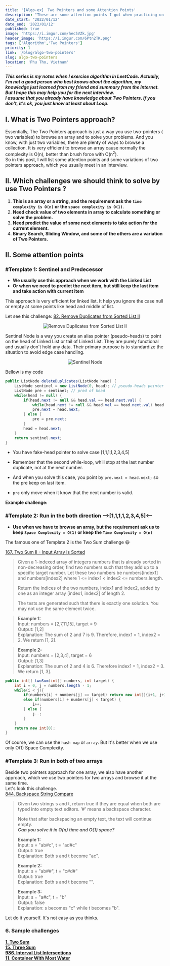 ```yaml
---
title: '[Algo-ex]　Two Pointers and some Attention Points'
description: "These are some attention points I got when practicing on leetcode. These can help you succeed in the first submit, and the Interviewer will like that."
date_start: "2022/01/12"
date_end: '2022/01/12'
published: true
image: 'https://i.imgur.com/hec5VZk.jpg'
header_image: 'https://i.imgur.com/6Ptn2TK.png'
tags: ['Algorithm','Two Pointers']
priority: 1
link: '/blog/algo-two-pointers'
slug: algo-two-pointers
location: 'Phu Tho, Vietnam'
---
```


_**This series is my notes when I exercise algorithm in LeetCode. Actually, I'm not a good person who best knows about the algorithm, my knowledge just learned from my friend and summary from the internet. But I hope this may help you for the next interview.  
I assume that you already have knowledge about Two Pointers. If you don't, it's ok, you just know at least about Loop.**_

## I. What is Two Pointers approach?

Essentially, The Two Pointers approach is just a way you use two-pointers ( two variables) to browse an array and to solve your problems. And you know, with just two variables, there are plenty of ways to browse a collection. It is very efficient to browse an array cause normally the complexity is O(n), better than brush force with O(n<sup>2</sup>).  
So in this post, I will list some attention points and some variations of two pointers approach, which you usually meet in an interview.

## II. Which challenges we should think to solve by use Two Pointers ?

1. **This is an array or a string, and the requirement ask the `time complexity is O(n)` or the `space complexity is O(1)`**.
2. **Need check value of two elements in array to calculate something or solve the problem.**
3. **Need predict the value of some next elements to take action for the current element.**
4. **Binary Search, Sliding Window, and some of the others are a variation of Two Pointers.**

## II. Some attention points

### #Template 1: Sentinel and Predecessor

* **We usually use this approach when we work with the Linked List**
* **Or when we need to predict the next item, but still keep the last item and take action with current item**

This approach is very efficient for linked list. It help you ignore the case null or empty at some points like head and middle of list.

Let see this challenge: [82. Remove Duplicates from Sorted List II][82]
<p align="center" width="100%">
    <img src="https://i.imgur.com/UuTA63k.png" alt="Remove Duplicates from Sorted List II"/>
</p>

Sentinel Node is a way you create an alias pointer (pseudo-heads) to point on the head of Linked List or tail of Linked List. They are purely functional and usually don't hold any data. Their primary purpose is to standardize the situation to avoid edge case handling.

<p align="center" width="100%">
    <img src="https://i.imgur.com/83lcRrs.png" alt="Sentinel Node"/>
</p>

Bellow is my code

```java
public ListNode deleteDuplicates(ListNode head) {
    ListNode sentinel = new ListNode(0, head); // pseudo-heads pointer
    ListNode pre = sentinel; // pred of head
    while(head != null) {
        if(head.next != null && head.val == head.next.val) {
            while(head.next != null && head.val == head.next.val) head = head.next;
            pre.next = head.next;
        } else {
            pre = pre.next;
        }
        head = head.next;
    }
    return sentinel.next;
}
```

* You have fake-head pointer to solve case [1,1,1,1,2,3,4,5]
* Remember that the second while-loop, whill stop at the last number duplicate, not at the next number.
* And when you solve this case, you point by `pre.next = head.next;` so the pre keep on last item.

* `pre` only move when it know that the next number is valid.

**Example challenge:**  

### #Template 2: Run in the both direction -->[1,1,1,1,2,3,4,5]<--

* **Use when we have to browse an array, but the requirement ask us to keep `Space Complexity = O(1)` or keep the `Time Complexity = O(n)`**

The famous one of Template 2 is the Two Sum challenge 😆

[167. Two Sum II - Input Array Is Sorted][167]

>Given a 1-indexed array of integers numbers that is already sorted in non-decreasing order, find two numbers such that they add up to a specific target number. Let these two numbers be numbers[index1] and numbers[index2] where 1 <= index1 < index2 <= numbers.length.
>
>Return the indices of the two numbers, index1 and index2, added by one as an integer array [index1, index2] of length 2.
>
>The tests are generated such that there is exactly one solution. You may not use the same element twice.

>**Example 1:**  
>Input: numbers = [2,7,11,15], target = 9  
Output: [1,2]  
Explanation: The sum of 2 and 7 is 9. Therefore, index1 = 1, index2 = 2. We return [1, 2].

>**Example 2:**   
>Input: numbers = [2,3,4], target = 6  
>Output: [1,3]  
>Explanation: The sum of 2 and 4 is 6. Therefore index1 = 1, index2 = 3. We return [1, 3].

```java
public int[] twoSum(int[] numbers, int target) {
    int i = 0, j = numbers.length - 1;
    while(i < j){
        if(numbers[i] + numbers[j] == target) return new int[]{i+1, j+1};
        else if(numbers[i] + numbers[j] < target) {
            i++;
        } else {
            j--;
        }
    }
    return new int[0];
}
```

Of course, we can use the `hash map` or `array`. But It's better when we use only O(1) Space Complexity.

### #Template 3: Run in both of two arrays

Beside two pointers approach for one array, we also have another approach, which we use two pointers for two arrays and browse it at the same time.  
Let's look this challenge.  
[844. Backspace String Compare][844]

>Given two strings s and t, return true if they are equal when both are typed into empty text editors. '#' means a backspace character.
>
>Note that after backspacing an empty text, the text will continue empty.  
>_**Can you solve it in O(n) time and O(1) space?**_  
>
>**Example 1:**  
>Input: s = "ab#c", t = "ad#c"  
>Output: true  
>Explanation: Both s and t become "ac".  
>
>**Example 2:**  
>Input: s = "ab##", t = "c#d#"  
>Output: true  
>Explanation: Both s and t become "".  
>
>**Example 3:**  
>Input: s = "a#c", t = "b"  
>Output: false  
>Explanation: s becomes "c" while t becomes "b".  

Let do it yourself. It's not easy as you thinks.

### 6. Sample challenges

[**1. Two Sum**][1]  
[**15. Three Sum**][15]  
[**986. Interval List Intersections**][986]  
[**11. Container With Most Water**][11]

[1]: https://leetcode.com/problems/two-sum/
[15]: https://leetcode.com/problems/3sum/
[82]: https://leetcode.com/problems/remove-duplicates-from-sorted-list-ii/
[167]: https://leetcode.com/problems/two-sum-ii-input-array-is-sorted/
[844]: https://leetcode.com/problems/backspace-string-compare/
[986]: https://leetcode.com/problems/interval-list-intersections/
[11]: https://leetcode.com/problems/container-with-most-water/